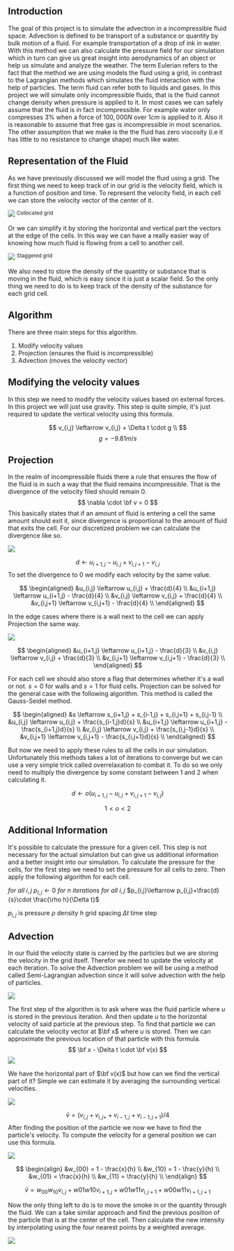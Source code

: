 ## Introduction

The goal of this project is to simulate the advection in a incompressible fluid space. Advection is defined to be transport of a substance or quantity by bulk motion of a fluid. For example transportation of a drop of ink in water. With this method we can also calculate the pressure field for our simulation which in turn can give us great insight into aerodynamics of an object or help us simulate and analyze the weather.
The term Eulerian refers to the fact that the method we are using models the fluid using a grid, in contrast to the Lagrangian methods which simulates the fluid interaction with the help of particles.
The term fluid can refer both to liquids and gases. In this project we will simulate only incompressible fluids, that is the fluid cannot change density when pressure is applied to it. In most cases we can safely assume that the fluid is in fact incompressible. For example water only compresses 3% when a force of $100,000N$ over $1cm$ is applied to it. Also it is reasonable to assume that free gas is incompressible in most scenarios.
The other assumption that we make is the the fluid has zero viscosity (i.e it has little to no resistance to change shape) much like water.

## Representation of the Fluid

As we have previously discussed we will model the fluid using a grid. The first thing we need to keep track of in our grid is the velocity field, which is a function of position and time. To represent the velocity field, in each cell we can store the velocity vector of the center of it.

![](images/image1.png)
<sup>Collocated grid</sup>

Or we can simplify it by storing the horizontal and vertical part the vectors at the edge of the cells. In this way we can have a really easier way of knowing how much fluid is flowing from a cell to another cell.

![](images/image2.png)
<sup>Staggered grid</sup>

We also need to store the density of the quantity or substance that is moving in the fluid, which is easy since it is just a scalar field. So the only thing we need to do is to keep track of the density of the substance for each grid cell.

## Algorithm

There are three main steps for this algorithm.

1. Modify velocity values
2. Projection (ensures the fluid is incompressible)
3. Advection (moves the velocity vector)

## Modifying the velocity values

In this step we need to modify the velocity values based on external forces. In this project we will just use gravity. This step is quite simple, it's just required to update the vertical velocity using this formula.

$$
v_{i,j} \leftarrow v_{i,j} + \Delta t \cdot g \\
$$
$$
g=-9.81m/s
$$

## Projection

In the realm of incompressible fluids there a rule that ensures the flow of the fluid is in such a way that the fluid remains incompressible. That is the divergence of the velocity filed should remain 0.
$$
\nabla \cdot \bf v = 0
$$
This basically states that if an amount of fluid is entering a cell the same amount should exit it, since divergence is proportional to the amount of fluid that exits the cell.
For our discretized problem we can calculate the divergence like so.

![](images/image3.png)

$$
d \leftarrow u_{i+1,j} - u_{i,j} + v_{i,j+1} - v_{i,j}
$$
To set the divergence to 0 we modify each velocity by the same value.

$$
\begin{aligned}
&u_{i,j} \leftarrow u_{i,j} + \frac{d}{4} \\
&u_{i+1,j} \leftarrow u_{i+1,j} - \frac{d}{4} \\
&v_{i,j} \leftarrow v_{i,j} + \frac{d}{4} \\
&v_{i,j+1} \leftarrow v_{i,j+1} - \frac{d}{4} \\
\end{aligned}
$$

In the edge cases where there is a wall next to the cell we can apply Projection the same way.

![](images/image4.png)

$$
\begin{aligned}
&u_{i+1,j} \leftarrow u_{i+1,j} - \frac{d}{3} \\
&v_{i,j} \leftarrow v_{i,j} + \frac{d}{3} \\
&v_{i,j+1} \leftarrow v_{i,j+1} - \frac{d}{3} \\
\end{aligned}
$$

For each cell we should also store a flag that determines whether it's a wall or not. $s=0$ for walls and $s=1$ for fluid cells. Projection can be solved for the general case with the following algorithm. This method is called the Gauss-Seidel method.

$$
\begin{aligned}
&s \leftarrow s_{i+1,j} + s_{i-1,j} + s_{i,j+1} + s_{i,j-1} \\
&u_{i,j} \leftarrow u_{i,j} + \frac{s_{i-1,j}d}{s} \\
&u_{i+1,j} \leftarrow u_{i+1,j} - \frac{s_{i+1,j}d}{s} \\
&v_{i,j} \leftarrow v_{i,j} + \frac{s_{i,j-1}d}{s} \\
&v_{i,j+1} \leftarrow v_{i,j+1} - \frac{s_{i,j+1}d}{s} \\
\end{aligned}
$$

But now we need to apply these rules to all the cells in our simulation. Unfortunately this methods takes a lot of iterations to converge but we can use a very simple trick called overrelaxation to combat it. To do so we only need to multiply the divergence by some constant between 1 and 2 when calculating it.

$$
d \leftarrow o(u_{i+1,j} - u_{i,j} + v_{i,j+1} - v_{i,j})
$$

$$
1 < o < 2
$$

## Additional Information

It's possible to calculate the pressure for a given cell. This step is not necessary for the actual simulation but can give us additional information and a better insight into our simulation. To calculate the pressure for the cells, for the first step we need to set the pressure for all cells to zero. Then apply the following algorithm for each cell.

$for$ $all$ $i,j$
 $p_{i,j}\leftarrow 0$
$for$ $n$ $iterations$
 $for$ $all$ $i,j$
  $p_{i,j}\leftarrow p_{i,j}+\frac{d}{s}\cdot \frac{\rho h}{\Delta t}$

$p_{i,j}$ is pressure
$\rho$ density
$h$ grid spacing
$\Delta t$ time step

## Advection

In our fluid the velocity state is carried by the particles but we are storing the velocity in the grid itself. Therefor we need to update the velocity at each iteration. To solve the Advection problem we will be using a method called Semi-Lagrangian advection since it will solve advection with the help of particles.

![](images/image5.png)

The first step of the algorithm is to ask where was the fluid particle where $u$ is stored in the previous iteration. And then update $u$ to the horizontal velocity of said particle at the previous step.
To find that particle we can calculate the velocity vector at $\bf x$ where $u$ is stored. Then we can approximate the previous location of that particle with this formula.
$$
\bf x - \Delta t \cdot \bf v(x)
$$
![](images/image6.png)

We have the horizontal part of $\bf v(x)$ but how can we find the vertical part of it? Simple we can estimate it by averaging the surrounding vertical velocities.

![](images/image7.png)

$$
\bar v = (v_{i,j} + v_{i,j+} + v_{i-1,j} + v_{i-1,j+1}) / 4
$$
After finding the position of the particle we now we have to find the particle's velocity. To compute the velocity for a general position we can use this formula.

![](images/image8.png)

$$
\begin{align}
&w_{00} = 1 - \frac{x}{h} \\
&w_{10} = 1 - \frac{y}{h} \\
&w_{01} = \frac{x}{h} \\
&w_{11} = \frac{y}{h} \\
\end{align}
$$

$$
\bar v = w_{00}w_{10}v_{i,j} + w{01}w{10}v_{i+1,j} + w{01}w{11}v_{i,j+1} + w{00}w{11}v_{i+1,j+1}
$$

Now the only thing left to do is to move the smoke in or the quantity through the fluid. We can a take similar approach and find the previous position of the particle that is at the center of the cell. Then calculate the new intensity by interpolating using the four nearest points by a weighted average.

![](images/image9.png)
